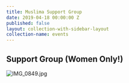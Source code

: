 ```yaml
---
title: Muslima Support Group
date: 2019-04-18 00:00:00 Z
published: false
layout: collection-with-sidebar-layout
collection-name: events
---
```


## Support Group (Women Only!)

![IMG_0849.jpg]({{site.baseurl}}/media/IMG_0849.jpg)
